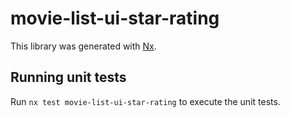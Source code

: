 # movie-list-ui-star-rating

This library was generated with [Nx](https://nx.dev).

## Running unit tests

Run `nx test movie-list-ui-star-rating` to execute the unit tests.
